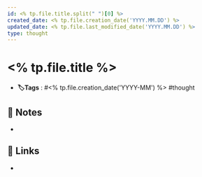 ```yaml
---
id: <% tp.file.title.split(" ")[0] %>
created_date: <% tp.file.creation_date('YYYY.MM.DD') %>
updated_date: <% tp.file.last_modified_date('YYYY.MM.DD') %>
type: thought
---
```


# <% tp.file.title %>
- **🏷️Tags** :  #<% tp.file.creation_date('YYYY-MM') %> #thought

## 📝 Notes
- 
## 🔗 Links
- 
